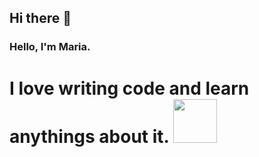## Hi there 👋


### Hello, I'm Maria. 


<h1> I love writing code and learn anythings about it. <img src="https://github.com/vergarra/vergarra/blob/main/kitten-keybo.gif" alt="" width="70"> </h1>
<!--
**vergarra/vergarra** is a ✨ _special_ ✨ repository because its `README.md` (this file) appears on your GitHub profile.

Here are some ideas to get you started:

- 🔭 I’m currently working on ...
- 🌱 I’m currently learning ...
- 👯 I’m looking to collaborate on ...
- 🤔 I’m looking for help with ...
- 💬 Ask me about ...
- 📫 How to reach me: ...
- 😄 Pronouns: ...
- ⚡ Fun fact: ...
-->

